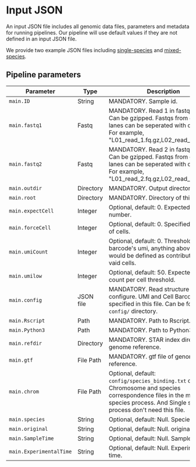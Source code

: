 # Input JSON

An input JSON file includes all genomic data files, parameters and metadata for running pipelines. Our pipeline will use default values if they are not defined in an input JSON file.

We provide two example JSON files including [single-species](https://github.com/MGI-tech-bioinformatics/DNBelab_C_Series_scRNA-analysis-software/tree/master/example/single_Species/config.json) and [mixed-species](https://github.com/MGI-tech-bioinformatics/DNBelab_C_Series_scRNA-analysis-software/tree/master/example/double_Species/config.json).


## Pipeline parameters

| Parameter         | Type 		| Description                                                  |
| ------------------| --------- | ------------------------------------------------------------ |
| `main.ID` 		| String  	| MANDATORY. Sample id.                 |
| `main.fastq1` 	| Fastq   	| MANDATORY. Read 1 in fastq format. Can be gzipped. Fastqs from different lanes can be seperated with comma. For example, "L01_read_1.fq.gz,L02_read_1.fq.gz,..." |
| `main.fastq2` 	| Fastq   	| MANDATORY. Read 2 in fastq format. Can be gzipped. Fastqs from different lanes can be seperated with comma. For example, "L01_read_2.fq.gz,L02_read_2.fq.gz,..."|
| `main.outdir`	 	| Directory | MANDATORY. Output directory               |
| `main.root`   	| Directory | MANDATORY. Directory of this pipeline.               |
| `main.expectCell` | Integer 	| Optional, default: 0. Expected cell number.               |
| `main.forceCell` | Integer 	| Optional, default: 0. Specified number of cells.               |
| `main.umiCount` | Integer 	| Optional, default: 0. Threshold of barcode's umi, anything above that would be defined as contribution from vaid cells.               |
| `main.umilow` | Integer 	| Optional, default: 50. Expected UMIs count per cell threshold.               |
| `main.config` 	| JSON file | MANDATORY. Read structure configure. UMI and Cell Barcode specified in this file. Can be found at `config/` directory.              |
| `main.Rscript` 	| Path 		| MANDATORY. Path to Rscript.               |
| `main.Python3` 	| Path 		| MANDATORY. Path to Python3.               |
| `main.refdir` 	| Directory | MANDATORY. STAR index directory of genome reference.               |
| `main.gtf` 		| File Path | MANDATORY. gtf file of genome reference.               |
| `main.chrom`		| File Path | Optional, default: `config/species_binding.txt` directory. Chromosome and species correspondence files in the mixed species process. And Single species process don't need this file.|
| `main.species` 	| String	| Optional, default: Null. Species.               |
| `main.original` 	| String 	| Optional, default: Null. original.               |
| `main.SampleTime` | String 	| Optional, default: Null. Sample time.               |
| `main.ExperimentalTime` | String | Optional, default: Null. Experimental time.               |


